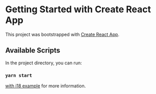 # Getting Started with Create React App

This project was bootstrapped with [Create React App](https://github.com/facebook/create-react-app).

## Available Scripts

In the project directory, you can run:

### `yarn start`

[with i18 example](https://github.com/jackykwandesign/react18-cra-rewired/tree/react-i18n) for more information.
